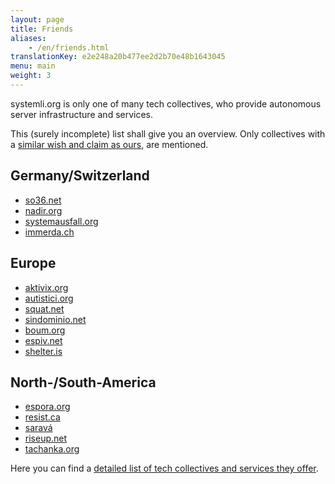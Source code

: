 ```yaml
---
layout: page
title: Friends
aliases:
    - /en/friends.html
translationKey: e2e248a20b477ee2d2b70e48b1643045
menu: main
weight: 3
---
```

systemli.org is only one of many tech collectives, who provide autonomous server infrastructure and services.

This (surely incomplete) list shall give you an overview. Only collectives with a [similar wish and claim as ours](/en/about-us/), are mentioned.

## Germany/Switzerland

* [so36.net](https://so36.net)
* [nadir.org](https://nadir.org)
* [systemausfall.org](https://systemausfall.org/)
* [immerda.ch](https://immerda.ch/)

## Europe

* [aktivix.org](https://aktivix.org/)
* [autistici.org](https://autistici.org)
* [squat.net](https://squat.net/)
* [sindominio.net](https://www.sindominio.net/)
* [boum.org](https://boum.org)
* [espiv.net](https://espiv.net/)
* [shelter.is](https://www.shelter.is/)


## North-/South-America

* [espora.org](http://espora.org)
* [resist.ca](https://resist.ca)
* [saravá](https://www.sarava.org/)
* [riseup.net](https://riseup.net/)
* [tachanka.org](https://tachanka.org/)

Here you can find a [detailed list of tech collectives and services they offer](https://help.riseup.net/en/security/resources/radical-servers).
